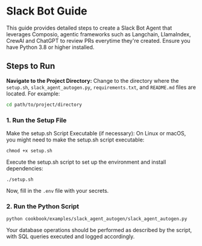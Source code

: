 # Slack Bot Guide

This guide provides detailed steps to create a Slack Bot Agent that leverages Composio, agentic frameworks such as Langchain, LlamaIndex, CrewAI and ChatGPT to review PRs everytime they're created. Ensure you have Python 3.8 or higher installed.

## Steps to Run

**Navigate to the Project Directory:**
Change to the directory where the `setup.sh`, `slack_agent_autogen.py`, `requirements.txt`, and `README.md` files are located. For example:
```sh
cd path/to/project/directory
```

### 1. Run the Setup File
Make the setup.sh Script Executable (if necessary):
On Linux or macOS, you might need to make the setup.sh script executable:
```shell
chmod +x setup.sh
```
Execute the setup.sh script to set up the environment and install dependencies:
```shell
./setup.sh
```
Now, fill in the `.env` file with your secrets.

### 2. Run the Python Script
```shell
python cookbook/examples/slack_agent_autogen/slack_agent_autogen.py
```
Your database operations should be performed as described by the script, with SQL queries executed and logged accordingly.


